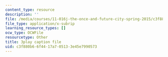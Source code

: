 ```yaml
---
content_type: resource
description: ''
file: /media/courses/11-016j-the-once-and-future-city-spring-2015/c3f880b66f4417a705133e45e7990573_LJNAUHOmpAY.srt
file_type: application/x-subrip
learning_resource_types: []
ocw_type: OCWFile
resourcetype: Other
title: 3play caption file
uid: c3f880b6-6f44-17a7-0513-3e45e7990573
---
```

